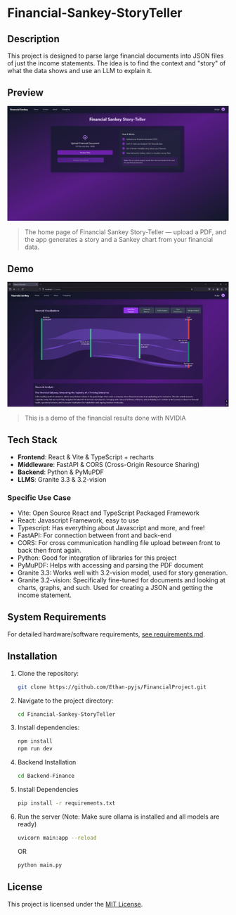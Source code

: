 # Financial-Sankey-StoryTeller

## Description
This project is designed to parse large financial documents into JSON files of just the income statements. The idea is to find the context and "story" of what the data shows and use an LLM to explain it.

## Preview
![App Screenshot](./assets/screenshot.png)

> The home page of Financial Sankey Story-Teller — upload a PDF, and the app generates a story and a Sankey chart from your financial data.

## Demo
![Demo](./assets/demo.gif)

> This is a demo of the financial results done with NVIDIA

## Tech Stack
- **Frontend**: React & Vite & TypeScript + recharts
- **Middleware**: FastAPI & CORS (Cross-Origin Resource Sharing)
- **Backend**: Python & PyMuPDF
- **LLMS**: Granite 3.3  & 3.2-vision


### Specific Use Case
- Vite: Open Source React and TypeScript Packaged Framework
- React: Javascript Framework, easy to use
- Typescript: Has everything about Javascript and more, and free!
- FastAPI: For connection between front and back-end
- CORS: For cross communication handling file upload between front to back then front again.
- Python: Good for integration of libraries for this project
- PyMuPDF: Helps with accessing and parsing the PDF document
- Granite 3.3: Works well with 3.2-vision model, used for story generation.
- Granite 3.2-vision: Specifically fine-tuned for documents and looking at charts, graphs, and such. Used for creating a JSON and getting the income statement.


##  System Requirements

For detailed hardware/software requirements, [see requirements.md](./requirements.md).

## Installation
1. Clone the repository:
    ```bash
    git clone https://github.com/Ethan-pyjs/FinancialProject.git
    ```
2. Navigate to the project directory:
    ```bash
    cd Financial-Sankey-StoryTeller
    ```
3. Install dependencies:
    ```bash
    npm install
    npm run dev
    ```

4. Backend Installation
    ```bash
    cd Backend-Finance
    ```
5. Install Dependencies
    ```bash
    pip install -r requirements.txt
    ```
6. Run the server (Note: Make sure ollama is installed and all models are ready)
    ```bash
    uvicorn main:app --reload
    ```
    OR
    ```bash
    python main.py
    ```
## License
This project is licensed under the [MIT License](LICENSE).
